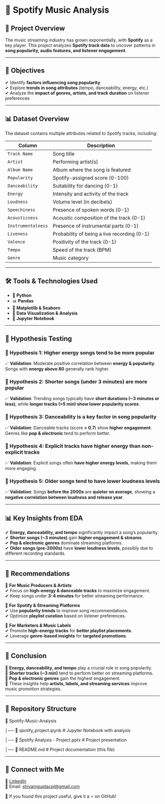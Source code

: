 # 🎵 Spotify Music Analysis  

## 📌 Project Overview  
The music streaming industry has grown exponentially, with **Spotify** as a key player. This project analyzes **Spotify track data** to uncover patterns in **song popularity, audio features, and listener engagement**.  

---

## 🎯 Objectives  
✔ Identify **factors influencing song popularity**  
✔ Explore **trends in song attributes** (tempo, danceability, energy, etc.)  
✔ Analyze the **impact of genres, artists, and track duration** on listener preferences  

---

## 📊 Dataset Overview  
The dataset contains multiple attributes related to Spotify tracks, including:  

| Column | Description |
|--------|------------|
| `Track Name` | Song title |
| `Artist` | Performing artist(s) |
| `Album Name` | Album where the song is featured |
| `Popularity` | Spotify-assigned score (0-100) |
| `Danceability` | Suitability for dancing (0-1) |
| `Energy` | Intensity and activity of the track |
| `Loudness` | Volume level (in decibels) |
| `Speechiness` | Presence of spoken words (0-1) |
| `Acousticness` | Acoustic composition of the track (0-1) |
| `Instrumentalness` | Presence of instrumental parts (0-1) |
| `Liveness` | Probability of being a live recording (0-1) |
| `Valence` | Positivity of the track (0-1) |
| `Tempo` | Speed of the track (BPM) |
| `Genre` | Music category |

---

## 🛠️ Tools & Technologies Used  
- 🐍 **Python**  
- 📊 **Pandas**  
- 🎨 **Matplotlib & Seaborn**  
- 🧪 **Data Visualization & Analysis**  
- 📓 **Jupyter Notebook**  

---

## 🔬 Hypothesis Testing  

### 📍 Hypothesis 1: **Higher energy songs tend to be more popular**  
✅ **Validation**: Moderate positive correlation between **energy & popularity**. Songs with **energy above 80** generally rank higher.  

### 📍 Hypothesis 2: **Shorter songs (under 3 minutes) are more popular**  
✅ **Validation**: Trending songs typically have **short durations (~3 minutes or less)**, while **longer tracks (>5 min) show lower popularity scores**.  

### 📍 Hypothesis 3: **Danceability is a key factor in song popularity**  
✅ **Validation**: Danceable tracks (score **> 0.7**) show **higher engagement**. Genres like **pop & electronic** tend to perform better.  

### 📍 Hypothesis 4: **Explicit tracks have higher energy than non-explicit tracks**  
✅ **Validation**: Explicit songs often **have higher energy levels**, making them more engaging.  

### 📍 Hypothesis 5: **Older songs tend to have lower loudness levels**  
✅ **Validation**: Songs **before the 2000s** are **quieter on average**, showing a **negative correlation between loudness and release year**.  

---

## 📊 Key Insights from EDA  

✔ **Energy, danceability, and tempo** significantly impact a song’s popularity.  
✔ **Shorter songs (~3 minutes)** gain **higher engagement & streams**.  
✔ **Pop & electronic genres** dominate streaming platforms.  
✔ **Older songs (pre-2000s)** have **lower loudness levels**, possibly due to different recording standards.  

---

## 📢 Recommendations  

📌 **For Music Producers & Artists**  
✔ Focus on **high-energy & danceable tracks** to maximize engagement.  
✔ Keep songs under **3-4 minutes** for better streaming performance.  

📌 **For Spotify & Streaming Platforms**  
✔ Use **popularity trends** to improve song recommendations.  
✔ Optimize **playlist curation** based on listener preferences.  

📌 **For Marketers & Music Labels**  
✔ Promote **high-energy tracks** for **better playlist placements**.  
✔ Leverage **genre-based insights** for **targeted promotions**.  

---

## 📌 Conclusion  
🔹 **Energy, danceability, and tempo** play a crucial role in song popularity.  
🔹 **Shorter tracks (~3 min)** tend to perform better on streaming platforms.  
🔹 **Pop & electronic genres** gain the highest engagement.  
🔹 These insights help **artists, labels, and streaming services** improve music promotion strategies.  

---

## 📁 Repository Structure  

📂 Spotify-Music-Analysis

│── 📜 spotify_project.ipynb # Jupyter Notebook with analysis

│── 📄 Spotify Analysis - Project.pptx # Project presentation

│── 📄 README.md # Project documentation (this file)

---

## 🤝 Connect with Me  
💼 [LinkedIn](https://www.linkedin.com/in/shivamgupta-da)  
📧 Email: shivamguptacpl@gmail.com  

🚀 If you found this project useful, give it a ⭐ on GitHub!  
